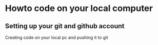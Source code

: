 # Howto code on your local computer
## Setting up your git and github account

Creating code on your local pc and pushing it to git

